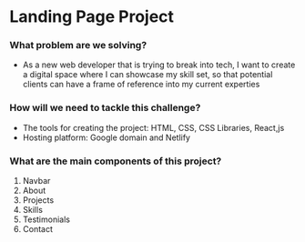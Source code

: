 # Landing Page Project

### What problem are we solving?
- As a new web developer that is trying to break into tech, I want to create a digital space where I can showcase my skill set, so that potential clients can have a frame of reference into my current experties

### How will we need to tackle this challenge?
- The tools for creating the project: HTML, CSS, CSS Libraries, React,js
- Hosting platform: Google domain and Netlify

### What are the main components of this project?
1. Navbar
2. About
3. Projects
4. Skills
5. Testimonials
6. Contact
